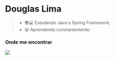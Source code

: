 # Douglas Lima

  




>- :books::computer: Estudando Java e Spring Framework;
>- :smiley: Aprendendo constantemente;


### Onde me encontrar

[<img src="https://img.shields.io/badge/linkedin-%230077B5.svg?&style=for-the-badge&logo=linkedin&logoColor=white" />](https://www.linkedin.com/in/douglima/)
